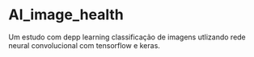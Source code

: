 # AI_image_health
Um estudo com depp learning classificação de imagens utlizando rede neural convolucional com tensorflow e keras.
